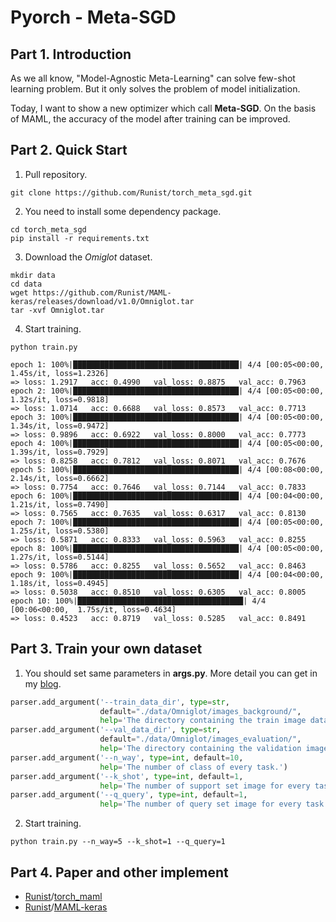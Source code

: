 # Pyorch - Meta-SGD

## Part 1. Introduction

As we all know, "Model-Agnostic Meta-Learning" can solve few-shot learning problem. But it only solves the problem of model initialization.

Today, I want to show a new optimizer which call **Meta-SGD**. On the basis of MAML, the accuracy of the model after training can be improved.

## Part 2. Quick  Start

1. Pull repository.

```shell
git clone https://github.com/Runist/torch_meta_sgd.git
```

2. You need to install some dependency package.

```shell
cd torch_meta_sgd
pip install -r requirements.txt
```

3. Download the *Omiglot* dataset.

```shell
mkdir data
cd data
wget https://github.com/Runist/MAML-keras/releases/download/v1.0/Omniglot.tar
tar -xvf Omniglot.tar
```

4. Start training.

```shell
python train.py
```

```
epoch 1: 100%|█████████████████████████████████████| 4/4 [00:05<00:00,  1.45s/it, loss=1.2326]
=> loss: 1.2917   acc: 0.4990   val_loss: 0.8875   val_acc: 0.7963
epoch 2: 100%|█████████████████████████████████████| 4/4 [00:05<00:00,  1.32s/it, loss=0.9818]
=> loss: 1.0714   acc: 0.6688   val_loss: 0.8573   val_acc: 0.7713
epoch 3: 100%|█████████████████████████████████████| 4/4 [00:05<00:00,  1.34s/it, loss=0.9472]
=> loss: 0.9896   acc: 0.6922   val_loss: 0.8000   val_acc: 0.7773
epoch 4: 100%|█████████████████████████████████████| 4/4 [00:05<00:00,  1.39s/it, loss=0.7929]
=> loss: 0.8258   acc: 0.7812   val_loss: 0.8071   val_acc: 0.7676
epoch 5: 100%|█████████████████████████████████████| 4/4 [00:08<00:00,  2.14s/it, loss=0.6662]
=> loss: 0.7754   acc: 0.7646   val_loss: 0.7144   val_acc: 0.7833
epoch 6: 100%|█████████████████████████████████████| 4/4 [00:04<00:00,  1.21s/it, loss=0.7490]
=> loss: 0.7565   acc: 0.7635   val_loss: 0.6317   val_acc: 0.8130
epoch 7: 100%|█████████████████████████████████████| 4/4 [00:05<00:00,  1.25s/it, loss=0.5380]
=> loss: 0.5871   acc: 0.8333   val_loss: 0.5963   val_acc: 0.8255
epoch 8: 100%|█████████████████████████████████████| 4/4 [00:05<00:00,  1.27s/it, loss=0.5144]
=> loss: 0.5786   acc: 0.8255   val_loss: 0.5652   val_acc: 0.8463
epoch 9: 100%|█████████████████████████████████████| 4/4 [00:04<00:00,  1.18s/it, loss=0.4945]
=> loss: 0.5038   acc: 0.8510   val_loss: 0.6305   val_acc: 0.8005
epoch 10: 100%|█████████████████████████████████████| 4/4 [00:06<00:00,  1.75s/it, loss=0.4634]
=> loss: 0.4523   acc: 0.8719   val_loss: 0.5285   val_acc: 0.8491
```

## Part 3. Train your own dataset
1. You should set same parameters in **args.py**. More detail you can get in my [blog](https://blog.csdn.net/weixin_42392454/article/details/127228377?spm=1001.2014.3001.5501).

```python
parser.add_argument('--train_data_dir', type=str,
                    default="./data/Omniglot/images_background/",
                    help='The directory containing the train image data.')
parser.add_argument('--val_data_dir', type=str,
                    default="./data/Omniglot/images_evaluation/",
                    help='The directory containing the validation image data.')
parser.add_argument('--n_way', type=int, default=10,
                    help='The number of class of every task.')
parser.add_argument('--k_shot', type=int, default=1,
                    help='The number of support set image for every task.')
parser.add_argument('--q_query', type=int, default=1,
                    help='The number of query set image for every task.')
```

2. Start training.

```shell
python train.py --n_way=5 --k_shot=1 --q_query=1
```

## Part 4. Paper and other implement

- [Runist](https://github.com/Runist)/[torch_maml](https://github.com/Runist/torch_maml)
- [Runist](https://github.com/Runist)/[MAML-keras](https://github.com/Runist/MAML-keras)
